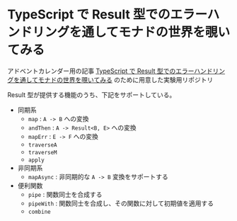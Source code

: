 # TypeScript で Result 型でのエラーハンドリングを通してモナドの世界を覗いてみる

アドベントカレンダー用の記事 [TypeScript で Result 型でのエラーハンドリングを通してモナドの世界を覗いてみる](https://qiita.com/shimopino/items/d194957599dd45e91a5f) のために用意した実験用リポジトリ

Result 型が提供する機能のうち、下記をサポートしている。

- 同期系
  - `map` : `A -> B` への変換
  - `andThen` : `A -> Result<B, E>` への変換
  - `mapErr` : `E -> F` への変換
  - `traverseA`
  - `traverseM`
  - `apply`
- 非同期系
  - `mapAsync` : 非同期的な `A -> B` 変換をサポートする
- 便利関数
  - `pipe` : 関数同士を合成する
  - `pipeWith` : 関数同士を合成し、その関数に対して初期値を適用する
  - `combine`
